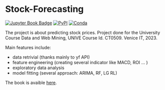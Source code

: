 # Stock-Forecasting
[![Jupyter Book Badge](https://github.com/andreramolivaz/MLQuickStudySheets/assets/92636448/fbb9b74d-7619-44f8-9988-f908ce06e207)](https://jupyterbook.org)
[![PyPI][pypi-badge]][pypi-link]
[![Conda][conda-badge]][conda-link]

The project is about predicting stock prices. Project done for the University Course Data and Web Mining, UNIVE Course Id. CT0509. Venice IT, 2023.


Main features include: 
- data retrivial (thanks mainly to yf API)
- feature engineering (creating several indicator like MACD, ROI ... )
- exploratory data analysis
- model fitting (several approach: ARIMA, RF, LG RL)

The book is avaible [here](https://therealtoma.github.io/Stock-Forecasting/).


[pypi-badge]: https://img.shields.io/pypi/v/jupyter-book.svg
[pypi-link]: https://pypi.org/project/jupyter-book
[conda-badge]: https://anaconda.org/conda-forge/jupyter-book/badges/version.svg
[conda-link]: https://anaconda.org/conda-forge/jupyter-book
